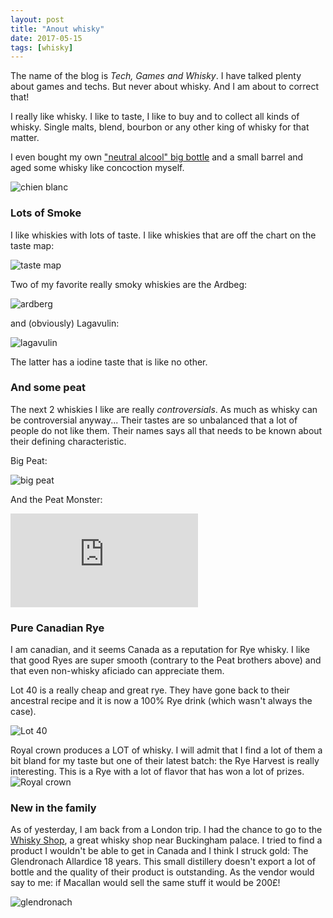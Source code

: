 ```yaml
---
layout: post
title: "Anout whisky"
date: 2017-05-15
tags: [whisky]
---
```


The name of the blog is *Tech, Games and Whisky*. I have talked plenty about games and techs. But never about whisky. And I am about to correct that!

I really like whisky. I like to taste, I like to buy and to collect all kinds of whisky. Single malts, blend, bourbon or any other king of whisky for that matter.

I even bought my own ["neutral alcool" big bottle](http://subversifs.ca/lessubversifs/chien_blanc.php?lang=fr) and a small barrel and aged some whisky like concoction myself.

![chien blanc](http://subversifs.ca/lessubversifs/images/chienBlanc_baril.jpg)

### Lots of Smoke

I like whiskies with lots of taste. I like whiskies that are off the chart on the taste map:

![taste map](http://i.imgur.com/5VLzR.jpg)

Two of my favorite really smoky whiskies are the Ardbeg:

![ardberg](http://images.selfridges.com/is/image//selfridges/414-82008469-57793733_M?$PDP_M_ZOOM$)

and (obviously) Lagavulin:

![lagavulin](http://www.lcbo.com/content/dam/lcbo/products/207126.jpg/jcr:content/renditions/cq5dam.web.1280.1280.jpeg)

The latter has a iodine taste that is like no other.

### And some peat

The next 2 whiskies I like are really *controversials*. As much as whisky can be controversial anyway... Their tastes are so unbalanced that a lot of people do not like them. Their names says all that needs to be known about their defining characteristic.

Big Peat:

![big peat](https://img.thewhiskyexchange.com/900/vatted_big2.jpg)

And the Peat Monster:

![peat monster](http://www.compassboxwhisky.com/getimage.php?im=201606151211387946.jpg)

### Pure Canadian Rye

I am canadian, and it seems Canada as a reputation for Rye whisky. I like that good Ryes are super smooth (contrary to the Peat brothers above) and that even non-whisky aficiado can appreciate them.

Lot 40 is a really cheap and great rye. They have gone back to their ancestral recipe and it is now a 100% Rye drink (which wasn't always the case).

![Lot 40](http://www.lcbo.com/content/dam/lcbo/products/382861.jpg/jcr:content/renditions/cq5dam.web.1280.1280.jpeg)

Royal crown produces a LOT of whisky. I will admit that I find a lot of them a bit bland for my taste but one of their latest batch: the Rye Harvest is really interesting. This is a Rye with a lot of flavor that has won a lot of prizes.
![Royal crown](http://www.lcbo.com/content/dam/lcbo/products/434092.jpg/jcr:content/renditions/cq5dam.web.1280.1280.jpeg)

### New in the family

As of yesterday, I am back from a London trip. I had the chance to go to the [Whisky Shop](), a great whisky shop near Buckingham palace. I tried to find a product I wouldn't be able to get in Canada and I think I struck gold: The Glendronach Allardice 18 years. This small distillery doesn't export a lot of bottle and the quality of their product is outstanding. As the vendor would say to me: if Macallan would sell the same stuff it would be 200£!


![glendronach](http://images.selfridges.com/is/image//selfridges/414-3002709-80008_M?$PDP_M_ALL$)
